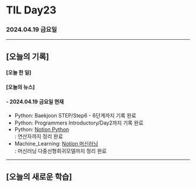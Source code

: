 # TIL Day23
### 2024.04.19 금요일

---

## [오늘의 기록]

#### [오늘 한 일]

#### [오늘의 뉴스]

#### - 2024.04.19 금요일 현재
- Python: Baekjoon STEP/Step6 - 6단계까지 기록 완료
- Python: Programmers Introductory/Day2까지 기록 완료
- Python: [Notion Python](https://handsome-umbrella-c52.notion.site/Python-6d76c849802f40adb35ca7366565e1e8?pvs=4)  
: 연산자까지 정리 완료
- Machine_Learning: [Notion 머신러닝](https://handsome-umbrella-c52.notion.site/a887c58b105a44d287c8f5d045e56f4e?pvs=4)  
: 머신러닝 다중선형회귀모델까지 정리 완료

---
## [오늘의 새로운 학습]